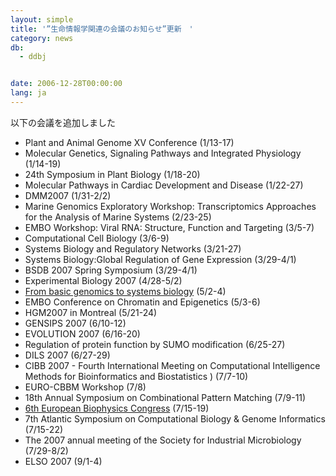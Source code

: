 ```yaml
---
layout: simple
title: '”生命情報学関連の会議のお知らせ”更新　'
category: news
db:
  - ddbj


date: 2006-12-28T00:00:00
lang: ja
---
```


以下の会議を追加しました

<ul>
    <li>Plant and Animal Genome XV Conference (1/13-17)</li>
    <li>Molecular Genetics, Signaling Pathways and Integrated Physiology (1/14-19)</li>
    <li>24th Symposium in Plant Biology (1/18-20)</li>
    <li>Molecular Pathways in Cardiac Development and Disease (1/22-27)</li>
    <li>DMM2007 (1/31-2/2)</li>
    <li>Marine Genomics Exploratory Workshop: Transcriptomics Approaches for the Analysis of Marine Systems (2/23-25)</li>
    <li>EMBO Workshop: Viral RNA: Structure, Function and Targeting (3/5-7)</li>
    <li>Computational Cell Biology (3/6-9)</li>
    <li>Systems Biology and Regulatory Networks (3/21-27)</li>
    <li>Systems Biology:Global Regulation of Gene Expression (3/29-4/1)</li>
    <li>BSDB 2007 Spring Symposium (3/29-4/1)</li>
    <li>Experimental Biology 2007 (4/28-5/2)</li>
    <li><a href="http://cwp.embo.org/cfs07-07/" target="_blank">From basic genomics to systems biology</a> (5/2-4)</li>
    <li>EMBO Conference on Chromatin and Epigenetics (5/3-6)</li>
    <li>HGM2007 in Montreal (5/21-24)</li>
    <li>GENSIPS 2007 (6/10-12)</li>
    <li>EVOLUTION 2007 (6/16-20)</li>
    <li>Regulation of protein function by SUMO modification (6/25-27)</li>
    <li>DILS 2007 (6/27-29)</li>
    <li>CIBB 2007 - Fourth International Meeting on Computational Intelligence Methods for Bioinformatics and Biostatistics ) (7/7-10)</li>
    <li>EURO-CBBM Workshop (7/8)</li>
    <li>18th Annual Symposium on Combinational Pattern Matching (7/9-11)</li>
    <li><a href="http://www.eurobiophysics.org/" target="_blank">6th European Biophysics Congress</a> (7/15-19)</li>
    <li>7th Atlantic Symposium on Computational Biology &amp; Genome Informatics (7/15-22)</li>
    <li>The 2007 annual meeting of the Society for Industrial Microbiology (7/29-8/2)</li>
    <li>ELSO 2007 (9/1-4)</li>
</ul>
